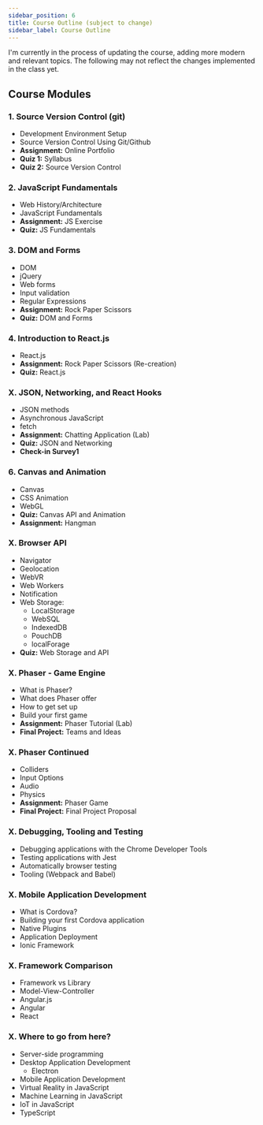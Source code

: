 ```yaml
---
sidebar_position: 6
title: Course Outline (subject to change)
sidebar_label: Course Outline
---
```


I'm currently in the process of updating the course, adding more modern and relevant topics. The following may not reflect the changes implemented in the class yet.

## Course Modules
### 1. Source Version Control (git)
   * Development Environment Setup
   * Source Version Control Using Git/Github
   * **Assignment:** Online Portfolio
   * **Quiz 1:** Syllabus
   * **Quiz 2:** Source Version Control

### 2. JavaScript Fundamentals
   * Web History/Architecture
   * JavaScript Fundamentals
   * **Assignment:** JS Exercise
   * **Quiz:** JS Fundamentals

### 3. DOM and Forms
   * DOM
   * jQuery
   * Web forms
   * Input validation
   * Regular Expressions
   * **Assignment:** Rock Paper Scissors
   * **Quiz:** DOM and Forms

### 4. Introduction to React.js
   * React.js
   * **Assignment:** Rock Paper Scissors (Re-creation) 
   * **Quiz:** React.js

### X. JSON, Networking, and React Hooks
   * JSON methods
   * Asynchronous JavaScript
   * fetch
   * **Assignment:** Chatting Application (Lab)
   * **Quiz:** JSON and Networking
   * **Check-in Survey1**

### 6. Canvas and Animation
   * Canvas
   * CSS Animation
   * WebGL
   * **Quiz:** Canvas API and Animation
   * **Assignment:** Hangman 
### X. Browser API
   * Navigator
   * Geolocation
   * WebVR
   * Web Workers
   * Notification
   * Web Storage:
     * LocalStorage
     * WebSQL
     * IndexedDB
     * PouchDB
     * localForage
   * **Quiz:** Web Storage and API
   <!-- * **Assignment:** Sudoku -->


### X. Phaser - Game Engine
   * What is Phaser?
   * What does Phaser offer
   * How to get set up
   * Build your first game
   * **Assignment:** Phaser Tutorial (Lab)
   * **Final Project:** Teams and Ideas

### X. Phaser Continued
   * Colliders
   * Input Options
   * Audio
   * Physics
   * **Assignment:** Phaser Game
   * **Final Project:** Final Project Proposal

### X. Debugging, Tooling and Testing
   * Debugging applications with the Chrome Developer Tools
   * Testing applications with Jest
   * Automatically browser testing
   * Tooling (Webpack and Babel)
   <!-- * **Assignment:** Hangman Tests -->

### X. Mobile Application Development
   * What is Cordova?
   * Building your first Cordova application
   * Native Plugins
   * Application Deployment
   * Ionic Framework

### X. Framework Comparison
   * Framework vs Library
   * Model-View-Controller
   * Angular.js
   * Angular
   * React

### X. Where to go from here?
   * Server-side programming
   * Desktop Application Development
      * Electron
   * Mobile Application Development
   * Virtual Reality in JavaScript
   * Machine Learning in JavaScript
   * IoT in JavaScript
   * TypeScript

